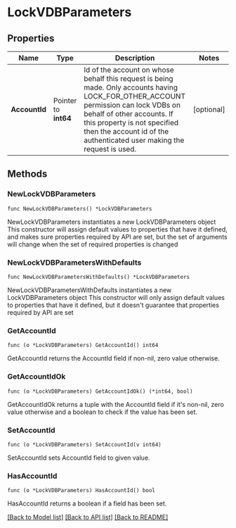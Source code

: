 # LockVDBParameters

## Properties

Name | Type | Description | Notes
------------ | ------------- | ------------- | -------------
**AccountId** | Pointer to **int64** | Id of the account on whose behalf this request is being made. Only accounts having LOCK_FOR_OTHER_ACCOUNT permission can lock VDBs on behalf of other accounts. If this property is not specified then the account id of the authenticated user making the request is used. | [optional] 

## Methods

### NewLockVDBParameters

`func NewLockVDBParameters() *LockVDBParameters`

NewLockVDBParameters instantiates a new LockVDBParameters object
This constructor will assign default values to properties that have it defined,
and makes sure properties required by API are set, but the set of arguments
will change when the set of required properties is changed

### NewLockVDBParametersWithDefaults

`func NewLockVDBParametersWithDefaults() *LockVDBParameters`

NewLockVDBParametersWithDefaults instantiates a new LockVDBParameters object
This constructor will only assign default values to properties that have it defined,
but it doesn't guarantee that properties required by API are set

### GetAccountId

`func (o *LockVDBParameters) GetAccountId() int64`

GetAccountId returns the AccountId field if non-nil, zero value otherwise.

### GetAccountIdOk

`func (o *LockVDBParameters) GetAccountIdOk() (*int64, bool)`

GetAccountIdOk returns a tuple with the AccountId field if it's non-nil, zero value otherwise
and a boolean to check if the value has been set.

### SetAccountId

`func (o *LockVDBParameters) SetAccountId(v int64)`

SetAccountId sets AccountId field to given value.

### HasAccountId

`func (o *LockVDBParameters) HasAccountId() bool`

HasAccountId returns a boolean if a field has been set.


[[Back to Model list]](../README.md#documentation-for-models) [[Back to API list]](../README.md#documentation-for-api-endpoints) [[Back to README]](../README.md)



